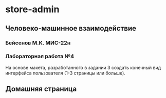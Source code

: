 # store-admin

## Человеко-машинное взаимодействие

### Бейсенов М.К. МИС-22н

### Лабораторная работа №4

На основе макета, разработанного в задании 3 создать конечный вид интерфейса пользователя (1-3 страницы или больше).

## Домашняя страница

[//]: # (![home-page]&#40;home-page.png&#41;)
